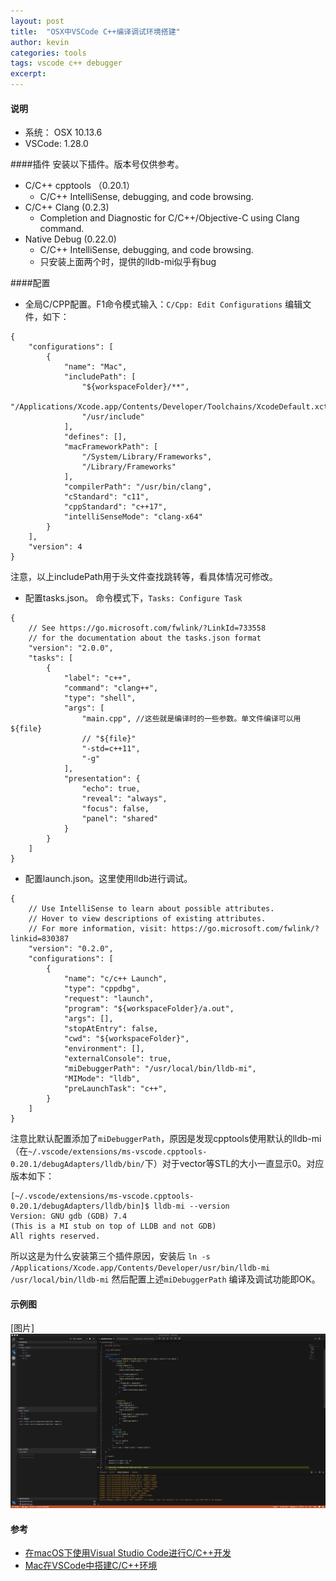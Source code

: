 ```yaml
---
layout: post
title:  "OSX中VSCode C++编译调试环境搭建"
author: kevin
categories: tools
tags: vscode c++ debugger
excerpt: 
---
```


#### 说明
* 系统： OSX 10.13.6
* VSCode: 1.28.0

####插件
安装以下插件。版本号仅供参考。
* C/C++ cpptools （0.20.1）
	* C/C++ IntelliSense, debugging, and code browsing.
* C/C++ Clang (0.2.3)
	* Completion and Diagnostic for C/C++/Objective-C using Clang command.
* Native Debug (0.22.0)
	* C/C++ IntelliSense, debugging, and code browsing.
	* 只安装上面两个时，提供的lldb-mi似乎有bug

####配置
* 全局C/CPP配置。F1命令模式输入：`C/Cpp: Edit Configurations`
编辑文件，如下：
```
{
    "configurations": [
        {
            "name": "Mac",
            "includePath": [
                "${workspaceFolder}/**",
                "/Applications/Xcode.app/Contents/Developer/Toolchains/XcodeDefault.xctoolchain/usr/include/c++/v1",
                "/usr/include"
            ],
            "defines": [],
            "macFrameworkPath": [
                "/System/Library/Frameworks",
                "/Library/Frameworks"
            ],
            "compilerPath": "/usr/bin/clang",
            "cStandard": "c11",
            "cppStandard": "c++17",
            "intelliSenseMode": "clang-x64"
        }
    ],
    "version": 4
}
```
注意，以上includePath用于头文件查找跳转等，看具体情况可修改。

* 配置tasks.json。 命令模式下，`Tasks: Configure Task`
```
{
    // See https://go.microsoft.com/fwlink/?LinkId=733558
    // for the documentation about the tasks.json format
    "version": "2.0.0",
    "tasks": [
        {
            "label": "c++",
            "command": "clang++",
            "type": "shell",
            "args": [
                "main.cpp", //这些就是编译时的一些参数。单文件编译可以用${file}
                // "${file}"
                "-std=c++11",
                "-g"
            ],
            "presentation": {
                "echo": true,
                "reveal": "always",
                "focus": false,
                "panel": "shared"
            }
        }
    ]
}
```

* 配置launch.json。这里使用lldb进行调试。
```
{
    // Use IntelliSense to learn about possible attributes.
    // Hover to view descriptions of existing attributes.
    // For more information, visit: https://go.microsoft.com/fwlink/?linkid=830387
    "version": "0.2.0",
    "configurations": [
        {
            "name": "c/c++ Launch",
            "type": "cppdbg",
            "request": "launch",
            "program": "${workspaceFolder}/a.out",
            "args": [],
            "stopAtEntry": false,
            "cwd": "${workspaceFolder}",
            "environment": [],
            "externalConsole": true,
            "miDebuggerPath": "/usr/local/bin/lldb-mi",
            "MIMode": "lldb",
            "preLaunchTask": "c++",
        }
    ]
}
```
注意比默认配置添加了`miDebuggerPath`，原因是发现cpptools使用默认的lldb-mi（在`~/.vscode/extensions/ms-vscode.cpptools-0.20.1/debugAdapters/lldb/bin/`下）对于vector等STL的大小一直显示0。对应版本如下：
```
[~/.vscode/extensions/ms-vscode.cpptools-0.20.1/debugAdapters/lldb/bin]$ lldb-mi --version
Version: GNU gdb (GDB) 7.4
(This is a MI stub on top of LLDB and not GDB)
All rights reserved.
```
所以这是为什么安装第三个插件原因，安装后
`ln -s /Applications/Xcode.app/Contents/Developer/usr/bin/lldb-mi /usr/local/bin/lldb-mi`
然后配置上述`miDebuggerPath` 编译及调试功能即OK。

#### 示例图
[图片]![Alt text](./assets/201811/vscode-cpp-debugger.png)



#### 参考
* [在macOS下使用Visual Studio Code进行C/C++开发](https://zhuanlan.zhihu.com/p/25006796)
* [Mac在VSCode中搭建C/C++环境](https://www.jianshu.com/p/050fa455bc74)
